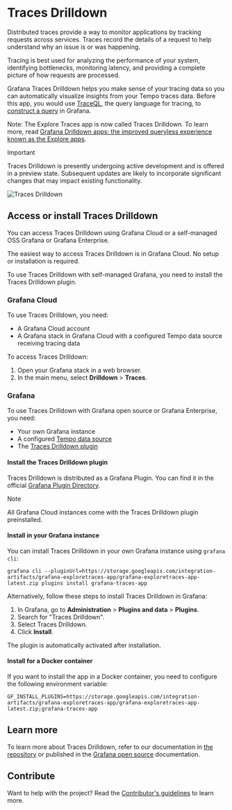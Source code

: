 # Traces Drilldown

Distributed traces provide a way to monitor applications by tracking requests across services.
Traces record the details of a request to help understand why an issue is or was happening.

Tracing is best used for analyzing the performance of your system, identifying bottlenecks, monitoring latency, and providing a complete picture of how requests are processed.

Grafana Traces Drilldown helps you make sense of your tracing data so you can automatically visualize insights from your Tempo traces data.
Before this app, you would use [TraceQL](https://grafana.com/docs/tempo/latest/traceql/), the query language for tracing, to [construct a query](https://grafana.com/docs/grafana-cloud/send-data/traces/traces-query-editor/) in Grafana.

Note: The Explore Traces app is now called Traces Drilldown. To learn more, read [Grafana Drilldown apps: the improved queryless experience known as the Explore apps](https://grafana.com/blog/2025/02/20/grafana-drilldown-apps-the-improved-queryless-experience-formerly-known-as-the-explore-apps/). 

> [!IMPORTANT]
> Traces Drilldown is presently undergoing active development and is offered in a preview state. Subsequent updates are likely to incorporate significant changes that may impact existing functionality.

![Traces Drilldown](docs/sources/explore-traces-homescreen.png)

## Access or install Traces Drilldown

You can access Traces Drilldown using Grafana Cloud or a self-managed OSS Grafana or Grafana Enterprise.

The easiest way to access Traces Drilldown is in Grafana Cloud. No setup or installation is required.

To use Traces Drilldown with self-managed Grafana, you need to install the Traces Drilldown plugin.

### Grafana Cloud

To use Traces Drilldown, you need:

* A Grafana Cloud account
* A Grafana stack in Grafana Cloud with a configured Tempo data source receiving tracing data

To access Traces Drilldown:

1. Open your Grafana stack in a web browser.
1. In the main menu, select **Drilldown** > **Traces**.

### Grafana

To use Traces Drilldown with Grafana open source or Grafana Enterprise, you need:

- Your own Grafana instance
- A configured [Tempo data source](ref:tempo-data-source)
- The [Traces Drilldown plugin](https://grafana.com/grafana/plugins/grafana-exploretraces-app/)

#### Install the Traces Drilldown plugin

Traces Drilldown is distributed as a Grafana Plugin.
You can find it in the official [Grafana Plugin Directory](https://grafana.com/grafana/plugins/grafana-exploretraces-app/).

> [!NOTE]  
> All Grafana Cloud instances come with the Traces Drilldown plugin preinstalled.

#### Install in your Grafana instance

You can install Traces Drilldown in your own Grafana instance using `grafana cli`:

```shell
grafana cli --pluginUrl=https://storage.googleapis.com/integration-artifacts/grafana-exploretraces-app/grafana-exploretraces-app-latest.zip plugins install grafana-traces-app
```

Alternatively, follow these steps to install Traces Drilldown in Grafana:

1. In Grafana, go to **Administration** > **Plugins and data** > **Plugins**.
2. Search for "Traces Drilldown".
3. Select Traces Drilldown.
4. Click **Install**.

The plugin is automatically activated after installation.

#### Install for a Docker container

If you want to install the app in a Docker container, you need to configure the following environment variable:

```shell
GF_INSTALL_PLUGINS=https://storage.googleapis.com/integration-artifacts/grafana-exploretraces-app/grafana-exploretraces-app-latest.zip;grafana-traces-app
```

## Learn more

To learn more about Traces Drilldown, refer to our documentation in [the repository](docs/sources/_index.md) or published in the [Grafana open source](https://grafana.com/docs/grafana/latest/explore/simplified-exploration/traces) documentation.

## Contribute

Want to help with the project? Read the [Contributor's guidelines](CONTRIBUTING.md) to learn more. 
